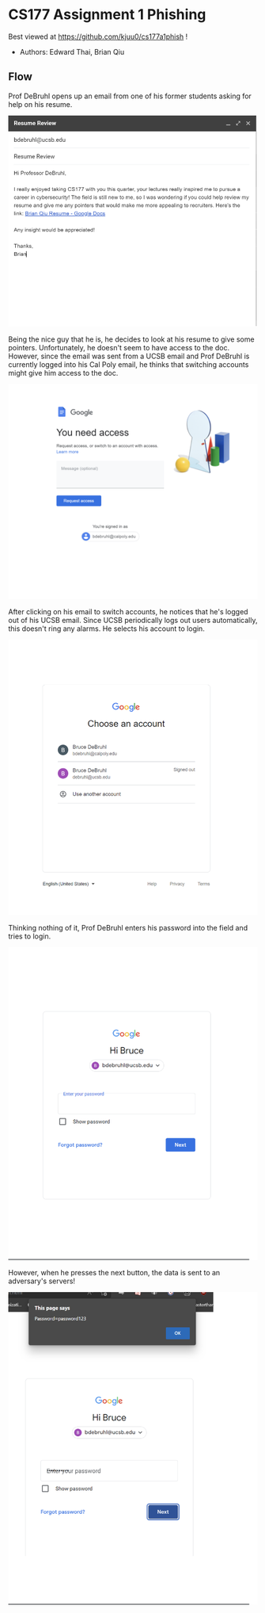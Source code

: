 # CS177 Assignment 1 Phishing

Best viewed at https://github.com/kjuu0/cs177a1phish ! 

- Authors: Edward Thai, Brian Qiu

## Flow

Prof DeBruhl opens up an email from one of his former students asking for help on his resume. 

![](pemail.png)

Being the nice guy that he is, he decides to look at his resume to give some pointers. Unfortunately, he doesn't seem to have access to the doc. However, since the email was sent from a UCSB email and Prof DeBruhl is currently logged into his Cal Poly email, he thinks that switching accounts might give him access to the doc.

![](flow1.png)

After clicking on his email to switch accounts, he notices that he's logged out of his UCSB email. Since UCSB periodically logs out users automatically, this doesn't ring any alarms. He selects his account to login.

![](flow2.png)

Thinking nothing of it, Prof DeBruhl enters his password into the field and tries to login. 

![](flow3.png)

However, when he presses the next button, the data is sent to an adversary's servers!

![](flow4.png)